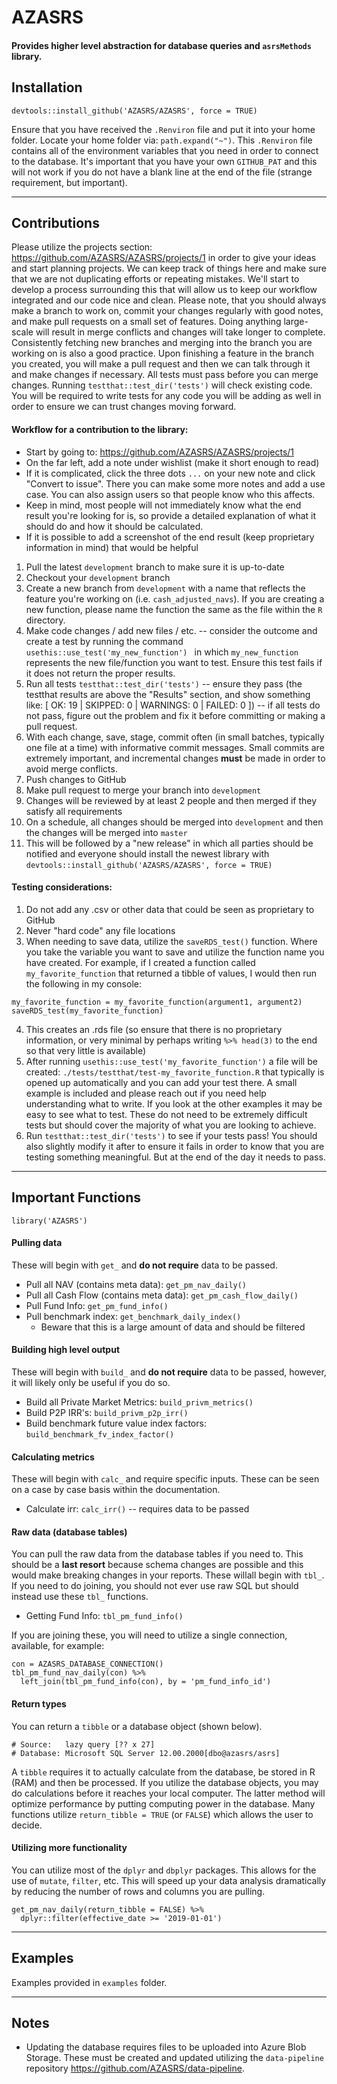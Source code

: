# AZASRS  

#### Provides higher level abstraction for database queries and `asrsMethods` library.  


## Installation  

`devtools::install_github('AZASRS/AZASRS', force = TRUE)`  

Ensure that you have received the `.Renviron` file and put it into your home folder. Locate your home folder via: `path.expand("~")`. This `.Renviron` file contains all of the environment variables that you need in order to connect to the database. It's important that you have your own `GITHUB_PAT` and this will not work if you do not have a blank line at the end of the file (strange requirement, but important).

----

## Contributions  
Please utilize the projects section: <https://github.com/AZASRS/AZASRS/projects/1> in order to give your ideas and start planning projects. We can keep track of things here and make sure that we are not duplicating efforts or repeating mistakes. We'll start to develop a process surrounding this that will allow us to keep our workflow integrated and our code nice and clean. Please note, that you should always make a branch to work on, commit your changes regularly with good notes, and make pull requests on a small set of features. Doing anything large-scale will result in merge conflicts and changes will take longer to complete. Consistently fetching new branches and merging into the branch you are working on is also a good practice. Upon finishing a feature in the branch you created, you will make a pull request and then we can talk through it and make changes if necessary. All tests must pass before you can merge changes. Running `testthat::test_dir('tests')` will check existing code. You will be required to write tests for any code you will be adding as well in order to ensure we can trust changes moving forward.

#### Workflow for a contribution to the library:  

  - Start by going to: <https://github.com/AZASRS/AZASRS/projects/1>  
  - On the far left, add a note under wishlist (make it short enough to read)  
  - If it is complicated, click the three dots `...` on your new note and click "Convert to issue". There you can make some more notes and add a use case. You can also assign users so that people know who this affects.  
  - Keep in mind, most people will not immediately know what the end result you're looking for is, so provide a detailed explanation of what it should do and how it should be calculated.  
  - If it is possible to add a screenshot of the end result (keep proprietary information in mind) that would be helpful  

  1. Pull the latest `development` branch to make sure it is up-to-date  
  2. Checkout your `development` branch  
  3. Create a new branch from `development` with a name that reflects the feature you're working on (i.e. `cash_adjusted_navs`). If you are creating a new function, please name the function the same as the file within the `R` directory.  
  4. Make code changes / add new files / etc. -- consider the outcome and create a test by running the command `usethis::use_test('my_new_function') ` in which `my_new_function` represents the new file/function you want to test. Ensure this test fails if it does not return the proper results.  
  5. Run all tests `testthat::test_dir('tests')` -- ensure they pass (the testthat results are above the "Results" section, and show something like:  [ OK: 19 | SKIPPED: 0 | WARNINGS: 0 | FAILED: 0 ]) -- if all tests do not pass, figure out the problem and fix it before committing or making a pull request.  
  6. With each change, save, stage, commit often (in small batches, typically one file at a time) with informative commit messages. Small commits are extremely important, and incremental changes **must** be made in order to avoid merge conflicts.  
  7. Push changes to GitHub  
  8. Make pull request to merge your branch into `development`  
  9. Changes will be reviewed by at least 2 people and then merged if they satisfy all requirements  
  10. On a schedule, all changes should be merged into `development` and then the changes will be merged into `master`  
  11. This will be followed by a "new release" in which all parties should be notified and everyone should install the newest library with `devtools::install_github('AZASRS/AZASRS', force = TRUE)`  
  
#### Testing considerations:  
  1. Do not add any .csv or other data that could be seen as proprietary to GitHub  
  2. Never "hard code" any file locations  
  3. When needing to save data, utilize the `saveRDS_test()` function. Where you take the variable you want to save and utilize the function name you have created. For example, if I created a function called `my_favorite_function` that returned a tibble of values, I would then run the following in my console:
  ```
  my_favorite_function = my_favorite_function(argument1, argument2)
  saveRDS_test(my_favorite_function)
  ```
  
  4. This creates an .rds file (so ensure that there is no proprietary information, or very minimal by perhaps writing `%>% head(3)` to the end so that very little is available)  
  5. After running `usethis::use_test('my_favorite_function')` a file will be created: `./tests/testthat/test-my_favorite_function.R` that typically is opened up automatically and you can add your test there. A small example is included and please reach out if you need help understanding what to write. If you look at the other examples it may be easy to see what to test. These do not need to be extremely difficult tests but should cover the majority of what you are looking to achieve.  
  6. Run `testthat::test_dir('tests')` to see if your tests pass! You should also slightly modify it after to ensure it fails in order to know that you are testing something meaningful. But at the end of the day it needs to pass.


----

## Important Functions

`library('AZASRS')`  

#### Pulling data  
These will begin with `get_` and **do not require** data to be passed.
  - Pull all NAV (contains meta data):  `get_pm_nav_daily()`  
  - Pull all Cash Flow (contains meta data):  `get_pm_cash_flow_daily()`  
  - Pull Fund Info: `get_pm_fund_info()`  
  - Pull benchmark index: `get_benchmark_daily_index()`  
    - Beware that this is a large amount of data and should be filtered

#### Building high level output  
These will begin with `build_` and **do not require** data to be passed, however, it will likely only be useful if you do so.  
  - Build all Private Market Metrics: `build_privm_metrics()`  
  - Build P2P IRR's: `build_privm_p2p_irr()`  
  - Build benchmark future value index factors: `build_benchmark_fv_index_factor()`  

#### Calculating metrics  
These will begin with `calc_` and require specific inputs. These can be seen on a case by case basis within the documentation.  
  - Calculate irr: `calc_irr()` -- requires data to be passed

#### Raw data (database tables)  
You can pull the raw data from the database tables if you need to. This should be a **last resort** because schema changes are possible and this would make breaking changes in your reports. These willall begin with `tbl_`. If you need to do joining, you should not ever use raw SQL but should instead use these `tbl_` functions.  
  - Getting Fund Info: `tbl_pm_fund_info()`

If you are joining these, you will need to utilize a single connection, available, for example:   

```
con = AZASRS_DATABASE_CONNECTION()
tbl_pm_fund_nav_daily(con) %>%
  left_join(tbl_pm_fund_info(con), by = 'pm_fund_info_id')
```

#### Return types  
You can return a `tibble` or a database object (shown below).

```
# Source:   lazy query [?? x 27]
# Database: Microsoft SQL Server 12.00.2000[dbo@azasrs/asrs]
```  

A `tibble` requires it to actually calculate from the database, be stored in R (RAM) and then be processed. If you utilize the database objects, you may do calculations before it reaches your local computer. The latter method will optimize performance by putting computing power in the database. Many functions utilize `return_tibble = TRUE` (or `FALSE`) which allows the user to decide.


#### Utilizing more functionality  
You can utilize most of the `dplyr` and `dbplyr` packages. This allows for the use of `mutate`, `filter`, etc. This will speed up your data analysis dramatically by reducing the number of rows and columns you are pulling.

```
get_pm_nav_daily(return_tibble = FALSE) %>%
  dplyr::filter(effective_date >= '2019-01-01')
```

----

## Examples

Examples provided in `examples` folder.  


----

## Notes  
  
  - Updating the database requires files to be uploaded into Azure Blob Storage. These must be created and updated utilizing the `data-pipeline` repository <https://github.com/AZASRS/data-pipeline>. 

